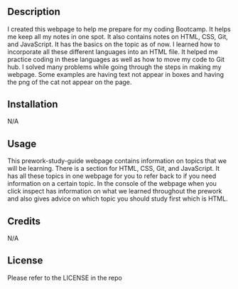 # <Prework-Study-Guide Webpage>

## Description
I created this webpage to help me prepare for my coding Bootcamp. It helps me keep all my notes in one spot. It also contains notes on HTML, CSS, Git, and JavaScript. It has the basics on the topic as of now. I learned how to incorporate all these different languages into an HTML file. It helped me practice coding in these languages as well as how to move my code to Git hub. I solved many problems while going through the steps in making my webpage. Some examples are having text not appear in boxes and having the png of the cat not appear on the page. 


## Installation

N/A

## Usage
This prework-study-guide webpage contains information on topics that we will be learning. There is a section for HTML, CSS, Git, and JavaScript. It has all these topics in one webpage for you to refer back to if you need information on a certain topic. In the console of the webpage when you click inspect has information on what we learned throughout the prework and also gives advice on which topic you should study first which is HTML.

## Credits

N/A

## License

Please refer to the LICENSE in the repo
